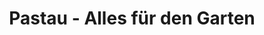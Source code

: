 ---
title: "Pastau - Alles für den Garten"
url: /lich/pastau-alles-fuer-den-garten/
shop: Garten-Center
---